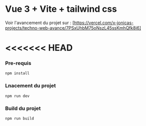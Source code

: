 # Vue 3 + Vite + tailwind css

Voir l'avancement du projet sur : [https://vercel.com/x-jonicas-projects/techno-web-avance/7PSxUhbM75oNszL45ssKmhQfk8i6]

<<<<<<< HEAD
=======
### Pre-requis 
```
npm install
```

### Lnacement du projet 
```
npm run dev
```

### Build du projet 
```
npm run build
```
